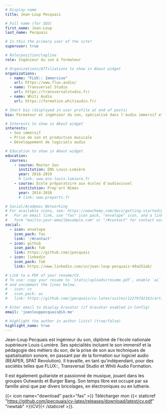 ```yaml
---
# Display name
title: Jean-Loup Pecquais

# Full name (for SEO)
first_name: Jean-Loup
last_name: Pecquais

# Is this the primary user of the site?
superuser: true

# Role/position/tagline
role: Ingénieur du son & formateur

# Organizations/Affiliations to show in About widget
organizations:
  - name: "FLUX:: Immersive"
    url: https://www.flux.audio/
  - name: Transversal Studio
    url: https://transversalstudio.fr/
  - name: Whiti Audio
    url: https://formation.whitiaudio.fr/

# Short bio (displayed in user profile at end of posts)
bio: Formateur et ingénieur du son, spécialisé dans l'audio immersif et les techniques de studio.

# Interests to show in About widget
interests:
  - Son immersif
  - Prise de son et production musicale
  - Développement de logiciels audio

# Education to show in About widget
education:
  courses:
    - course: Master Son
      institution: ENS Louis-Lumière
      year: 2016-2019
      # link: www.ens-louis-lumiere.fr
    - course: Ecole préparatoire aux écoles d'audiovisuel
      institution: Prep'art Nîmes
      year: 2014-2016
      # link: www.preparts.fr

# Social/Academic Networking
# For available icons, see: https://wowchemy.com/docs/getting-started/page-builder/#icons
#   For an email link, use "fas" icon pack, "envelope" icon, and a link in the
#   form "mailto:your-email@example.com" or "/#contact" for contact widget.
social:
  - icon: envelope
    icon_pack: fas
    link: '/#contact'
  - icon: github
    icon_pack: fab
    link: https://github.com/jpecquais
  - icon: linkedin
    icon_pack: fab
    link: https://www.linkedin.com/in/jean-loup-pecquais-49a251ab/

# Link to a PDF of your resume/CV.
# To use: copy your resume to `static/uploads/resume.pdf`, enable `ai` icons in `params.yaml`,
# and uncomment the lines below.
# - icon: cv
#   icon_pack: ai
#   link: https://github.com/jpecquais/cv-latex/suites/12279792162/artifacts/650429428

# Enter email to display Gravatar (if Gravatar enabled in Config)
email: 'jeanlouppecquais@ik.me'

# Highlight the author in author lists? (true/false)
highlight_name: true
---
```


Jean-Loup Pecquais est ingénieur du son, diplômé de l'école nationale supérieure Louis-Lumière. Ses spécialités incluent le son immersif et la pédagogie des métiers du son, de la prise de son aux techniques de spatialisation sonore, en passant par de la formation sur logiciel audio (REAPER, SPAT Revolution). Il travaille, en tant qu'indépendant, pour des sociétés telles que FLUX::, Transversal Studio et Whiti Audio Formation.

Il est également guitariste et passionné de musique, jouant dans les groupes Outwards et Burger Bang. Son temps libre est occupé par sa famille ainsi que par divers bricolages, en électroniques ou en lutherie.

{{< icon name="download" pack="fas" >}} Télécharger mon {{< staticref "https://github.com/jpecquais/cv-latex/releases/download/latest/cv.pdf" "newtab" >}}CV{{< /staticref >}}.
